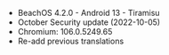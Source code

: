 * BeachOS 4.2.0 - Android 13 - Tiramisu
* October Security update (2022-10-05)
* Chromium: 106.0.5249.65
* Re-add previous translations
